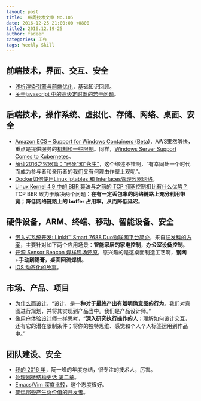 ```yaml
---
layout: post
title:  每周技术文章 No.105
date: 2016-12-25 21:00:00 +0800
title2: 2016.12.19-25
author: fadeer
categories: 工作
tags: Weekly Skill
---
```


前端技术，界面、交互、安全
----
* [浅析渲染引擎与前端优化](http://jdc.jd.com/archives/2806)，基础知识回顾。
* [关于javascript 中的高级定时器的若干问题](https://segmentfault.com/a/1190000007908814)。

后端技术，操作系统、虚拟化、存储、网络、桌面、安全
----
* [Amazon ECS – Support for Windows Containers (Beta)](https://aws.amazon.com/blogs/aws/amazon-ecs-support-for-windows-containers-beta/)，AWS果然够快，重点是提供服务的[机制和一些限制](http://docs.aws.amazon.com/AmazonECS/latest/developerguide/ECS_Windows.html)。同样，[Windows Server Support Comes to Kubernetes](http://blog.kubernetes.io/2016/12/windows-server-support-kubernetes.html)。
* [解读2016之容器篇：“已死”和“永生”](http://www.infoq.com/cn/articles/interpretation-of-2016-container)，这个综述不错啊，“有幸同处一个时代而成为参与者和亲历者的我们又有何理由作壁上观呢”。
* [Docker如何使用Linux iptables 和 Interfaces管理容器网络](https://segmentfault.com/a/1190000007898437)。
* [Linux Kernel 4.9 中的 BBR 算法与之前的 TCP 拥塞控制相比有什么优势？](https://www.zhihu.com/question/53559433/answer/135903103) TCP BBR 致力于解决两个问题：**在有一定丢包率的网络链路上充分利用带宽**；**降低网络链路上的 buffer 占用率，从而降低延迟**。

硬件设备，ARM、终端、移动、智能设备、安全
----
* [嵌入式系统开发: LinkIt™ Smart 7688 Duo物联网平台简介](https://segmentfault.com/a/1190000007847436)，来自[联发科的方案](https://labs.mediatek.com/zh-cn/platform/linkit-smart-7688)，主要针对如下两个应用场景：**智能家居的家电控制**，**办公室设备控制**。
* [开源 Sensor Beacon 焊样现场还原](https://makerdiary.co/soldering-open-sensor-beacon/)，感兴趣的是这桌面制造工艺啊，**钢网+手动刷锡膏**，**桌面回流焊机**。
* [iOS 动态化的故事](http://blog.cnbang.net/tech/3286/)。

市场、产品、项目
----
* [为什么而设计](http://beforweb.com/node/880)，“设计，是**一种对于最终产出有着明确意图的行为**。我们对意图进行规划，并将其实现到产品当中。我们是产品设计师。”
* [像用户体验设计师一样思考](http://colachan.com/post/3535)，“**深入研究执行操作的人**；理解如何设计交互，还有它的潜在限制条件；将你的独特思维、感觉和个人个人标签运用到作品中。”

团队建设、安全
----
* [我的 2016 年](http://www.ruanyifeng.com/blog/2016/12/year_summary.html)，阮一峰的年度总结，很专注的技术人，厉害。
* [处理器微结构史话 第二章](https://linuxstory.org/story-of-cpu-2/)。
* [Emacs/Vim 深度比较](http://www.skywind.me/blog/archives/1951)，这个态度很好。
* [警惕那些产生负价值的开发者](https://www.sdk.cn/news/6206)。



